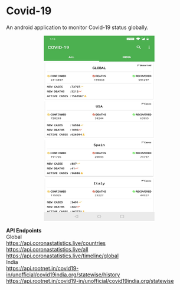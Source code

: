 # Covid-19
An android application to monitor Covid-19 status globally.
<br>

<p align="center">
  <img src="SS1.jpeg" width="300" height="500" alt="accessibility text">
</p>





<b>API Endpoints</b><br>
Global <br>
https://api.coronastatistics.live/countries<br>
https://api.coronastatistics.live/all<br>
https://api.coronastatistics.live/timeline/global<br>
India<br>
https://api.rootnet.in/covid19-in/unofficial/covid19india.org/statewise/history<br>
https://api.rootnet.in/covid19-in/unofficial/covid19india.org/statewise<br>

